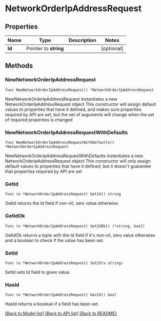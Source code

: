 # NetworkOrderIpAddressRequest

## Properties

Name | Type | Description | Notes
------------ | ------------- | ------------- | -------------
**Id** | Pointer to **string** |  | [optional] 

## Methods

### NewNetworkOrderIpAddressRequest

`func NewNetworkOrderIpAddressRequest() *NetworkOrderIpAddressRequest`

NewNetworkOrderIpAddressRequest instantiates a new NetworkOrderIpAddressRequest object
This constructor will assign default values to properties that have it defined,
and makes sure properties required by API are set, but the set of arguments
will change when the set of required properties is changed

### NewNetworkOrderIpAddressRequestWithDefaults

`func NewNetworkOrderIpAddressRequestWithDefaults() *NetworkOrderIpAddressRequest`

NewNetworkOrderIpAddressRequestWithDefaults instantiates a new NetworkOrderIpAddressRequest object
This constructor will only assign default values to properties that have it defined,
but it doesn't guarantee that properties required by API are set

### GetId

`func (o *NetworkOrderIpAddressRequest) GetId() string`

GetId returns the Id field if non-nil, zero value otherwise.

### GetIdOk

`func (o *NetworkOrderIpAddressRequest) GetIdOk() (*string, bool)`

GetIdOk returns a tuple with the Id field if it's non-nil, zero value otherwise
and a boolean to check if the value has been set.

### SetId

`func (o *NetworkOrderIpAddressRequest) SetId(v string)`

SetId sets Id field to given value.

### HasId

`func (o *NetworkOrderIpAddressRequest) HasId() bool`

HasId returns a boolean if a field has been set.


[[Back to Model list]](../README.md#documentation-for-models) [[Back to API list]](../README.md#documentation-for-api-endpoints) [[Back to README]](../README.md)


